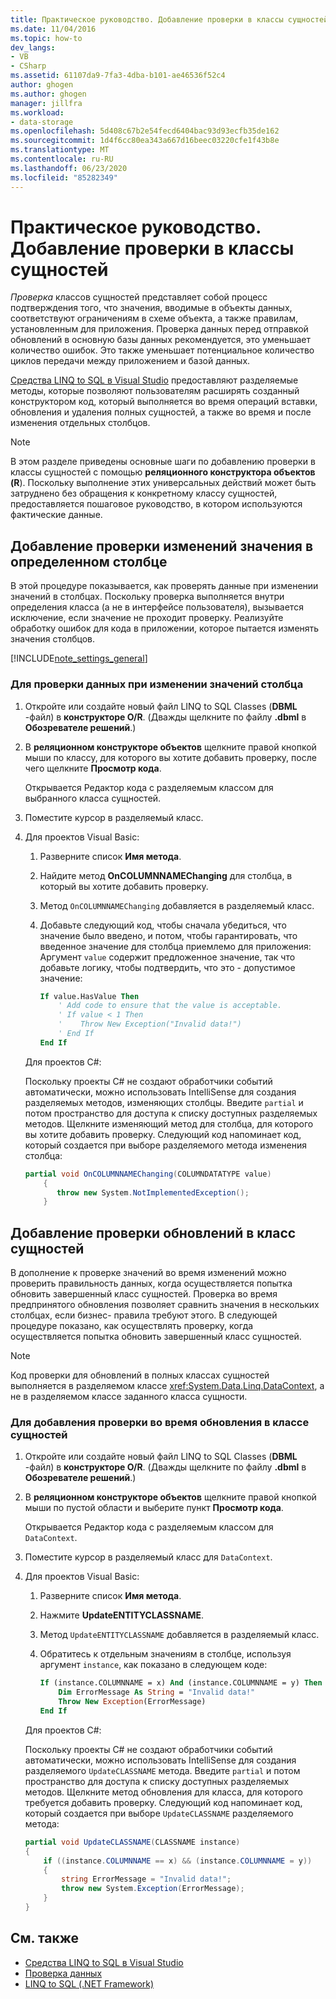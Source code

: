 ```yaml
---
title: Практическое руководство. Добавление проверки в классы сущностей
ms.date: 11/04/2016
ms.topic: how-to
dev_langs:
- VB
- CSharp
ms.assetid: 61107da9-7fa3-4dba-b101-ae46536f52c4
author: ghogen
ms.author: ghogen
manager: jillfra
ms.workload:
- data-storage
ms.openlocfilehash: 5d408c67b2e54fecd6404bac93d93ecfb35de162
ms.sourcegitcommit: 1d4f6cc80ea343a667d16beec03220cfe1f43b8e
ms.translationtype: MT
ms.contentlocale: ru-RU
ms.lasthandoff: 06/23/2020
ms.locfileid: "85282349"
---
```

# <a name="how-to-add-validation-to-entity-classes"></a>Практическое руководство. Добавление проверки в классы сущностей
*Проверка* классов сущностей представляет собой процесс подтверждения того, что значения, вводимые в объекты данных, соответствуют ограничениям в схеме объекта, а также правилам, установленным для приложения. Проверка данных перед отправкой обновлений в основную базы данных рекомендуется, это уменьшает количество ошибок. Это также уменьшает потенциальное количество циклов передачи между приложением и базой данных.

[Средства LINQ to SQL в Visual Studio](../data-tools/linq-to-sql-tools-in-visual-studio2.md) предоставляют разделяемые методы, которые позволяют пользователям расширять созданный конструктором код, который выполняется во время операций вставки, обновления и удаления полных сущностей, а также во время и после изменения отдельных столбцов.

> [!NOTE]
> В этом разделе приведены основные шаги по добавлению проверки в классы сущностей с помощью **реляционного конструктора объектов (R**). Поскольку выполнение этих универсальных действий может быть затруднено без обращения к конкретному классу сущностей, предоставляется пошаговое руководство, в котором используются фактические данные.

## <a name="add-validation-for-changes-to-the-value-in-a-specific-column"></a>Добавление проверки изменений значения в определенном столбце
В этой процедуре показывается, как проверять данные при изменении значений в столбцах. Поскольку проверка выполняется внутри определения класса (а не в интерфейсе пользователя), вызывается исключение, если значение не проходит проверку. Реализуйте обработку ошибок для кода в приложении, которое пытается изменять значения столбцов.

[!INCLUDE[note_settings_general](../data-tools/includes/note_settings_general_md.md)]

### <a name="to-validate-data-during-a-columns-value-change"></a>Для проверки данных при изменении значений столбца

1. Откройте или создайте новый файл LINQ to SQL Classes (**DBML** -файл) в **конструкторе O/R**. (Дважды щелкните по файлу **.dbml** в **Обозревателе решений**.)

2. В **реляционном конструкторе объектов** щелкните правой кнопкой мыши по классу, для которого вы хотите добавить проверку, после чего щелкните **Просмотр кода**.

     Открывается Редактор кода с разделяемым классом для выбранного класса сущностей.

3. Поместите курсор в разделяемый класс.

4. Для проектов Visual Basic:

    1. Разверните список **Имя метода**.

    2. Найдите метод **OnCOLUMNNAMEChanging** для столбца, в который вы хотите добавить проверку.

    3. Метод `OnCOLUMNNAMEChanging` добавляется в разделяемый класс.

    4. Добавьте следующий код, чтобы сначала убедиться, что значение было введено, и потом, чтобы гарантировать, что введенное значение для столбца приемлемо для приложения: Аргумент `value` содержит предложенное значение, так что добавьте логику, чтобы подтвердить, что это - допустимое значение:

        ```vb
        If value.HasValue Then
            ' Add code to ensure that the value is acceptable.
            ' If value < 1 Then
            '    Throw New Exception("Invalid data!")
            ' End If
        End If
        ```

    Для проектов C#:

    Поскольку проекты C# не создают обработчики событий автоматически, можно использовать IntelliSense для создания разделяемых методов, изменяющих столбцы. Введите `partial` и потом пространство для доступа к списку доступных разделяемых методов. Щелкните изменяющий метод для столбца, для которого вы хотите добавить проверку. Следующий код напоминает код, который создается при выборе разделяемого метода изменения столбца:

    ```csharp
    partial void OnCOLUMNNAMEChanging(COLUMNDATATYPE value)
        {
           throw new System.NotImplementedException();
        }
    ```

## <a name="add-validation-for-updates-to-an-entity-class"></a>Добавление проверки обновлений в класс сущностей
В дополнение к проверке значений во время изменений можно проверить правильность данных, когда осуществляется попытка обновить завершенный класс сущностей. Проверка во время предпринятого обновления позволяет сравнить значения в нескольких столбцах, если бизнес- правила требуют этого. В следующей процедуре показано, как осуществлять проверку, когда осуществляется попытка обновить завершенный класс сущностей.

> [!NOTE]
> Код проверки для обновлений в полных классах сущностей выполняется в разделяемом классе <xref:System.Data.Linq.DataContext>, а не в разделяемом классе заданного класса сущности.

### <a name="to-validate-data-during-an-update-to-an-entity-class"></a>Для добавления проверки во время обновления в классе сущностей

1. Откройте или создайте новый файл LINQ to SQL Classes (**DBML** -файл) в **конструкторе O/R**. (Дважды щелкните по файлу **.dbml** в **Обозревателе решений**.)

2. В **реляционном конструкторе объектов** щелкните правой кнопкой мыши по пустой области и выберите пункт **Просмотр кода**.

     Открывается Редактор кода с разделяемым классом для `DataContext`.

3. Поместите курсор в разделяемый класс для `DataContext`.

4. Для проектов Visual Basic:

    1. Разверните список **Имя метода**.

    2. Нажмите **UpdateENTITYCLASSNAME**.

    3. Метод `UpdateENTITYCLASSNAME` добавляется в разделяемый класс.

    4. Обратитесь к отдельным значениям в столбце, используя аргумент `instance`, как показано в следующем коде:

        ```vb
        If (instance.COLUMNNAME = x) And (instance.COLUMNNAME = y) Then
            Dim ErrorMessage As String = "Invalid data!"
            Throw New Exception(ErrorMessage)
        End If
        ```

    Для проектов C#:

    Поскольку проекты C# не создают обработчики событий автоматически, можно использовать IntelliSense для создания разделяемого `UpdateCLASSNAME` метода. Введите `partial` и потом пространство для доступа к списку доступных разделяемых методов. Щелкните метод обновления для класса, для которого требуется добавить проверку. Следующий код напоминает код, который создается при выборе `UpdateCLASSNAME` разделяемого метода:

    ```csharp
    partial void UpdateCLASSNAME(CLASSNAME instance)
    {
        if ((instance.COLUMNNAME == x) && (instance.COLUMNNAME = y))
        {
            string ErrorMessage = "Invalid data!";
            throw new System.Exception(ErrorMessage);
        }
    }
    ```

## <a name="see-also"></a>См. также

- [Средства LINQ to SQL в Visual Studio](../data-tools/linq-to-sql-tools-in-visual-studio2.md)
- [Проверка данных](../data-tools/validate-data-in-datasets.md)
- [LINQ to SQL (.NET Framework)](/dotnet/framework/data/adonet/sql/linq/index)
